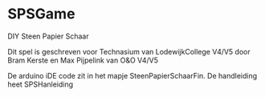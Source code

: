 # SPSGame
DIY Steen Papier Schaar

Dit spel is geschreven voor Technasium van LodewijkCollege V4/V5 door Bram Kerste en Max Pijpelink van O&O V4/V5

De arduino iDE code zit in het mapje SteenPapierSchaarFin.
De handleiding heet SPSHanleiding
